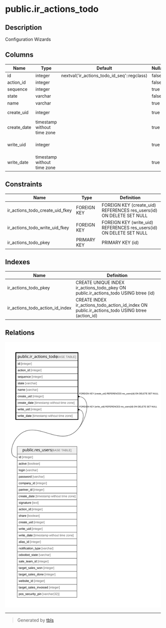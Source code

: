 # public.ir_actions_todo

## Description

Configuration Wizards

## Columns

| Name | Type | Default | Nullable | Children | Parents | Comment |
| ---- | ---- | ------- | -------- | -------- | ------- | ------- |
| id | integer | nextval('ir_actions_todo_id_seq'::regclass) | false |  |  |  |
| action_id | integer |  | false |  |  | Action |
| sequence | integer |  | true |  |  | Sequence |
| state | varchar |  | false |  |  | Status |
| name | varchar |  | true |  |  | Name |
| create_uid | integer |  | true |  | [public.res_users](public.res_users.md) | Created by |
| create_date | timestamp without time zone |  | true |  |  | Created on |
| write_uid | integer |  | true |  | [public.res_users](public.res_users.md) | Last Updated by |
| write_date | timestamp without time zone |  | true |  |  | Last Updated on |

## Constraints

| Name | Type | Definition |
| ---- | ---- | ---------- |
| ir_actions_todo_create_uid_fkey | FOREIGN KEY | FOREIGN KEY (create_uid) REFERENCES res_users(id) ON DELETE SET NULL |
| ir_actions_todo_write_uid_fkey | FOREIGN KEY | FOREIGN KEY (write_uid) REFERENCES res_users(id) ON DELETE SET NULL |
| ir_actions_todo_pkey | PRIMARY KEY | PRIMARY KEY (id) |

## Indexes

| Name | Definition |
| ---- | ---------- |
| ir_actions_todo_pkey | CREATE UNIQUE INDEX ir_actions_todo_pkey ON public.ir_actions_todo USING btree (id) |
| ir_actions_todo_action_id_index | CREATE INDEX ir_actions_todo_action_id_index ON public.ir_actions_todo USING btree (action_id) |

## Relations

![er](public.ir_actions_todo.svg)

---

> Generated by [tbls](https://github.com/k1LoW/tbls)
